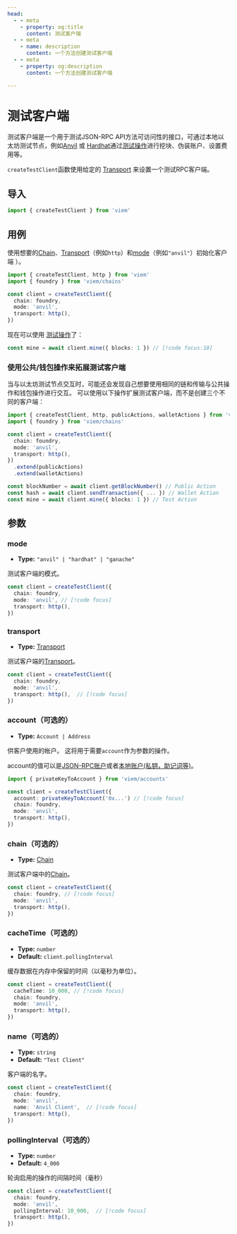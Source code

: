 ```yaml
---
head:
  - - meta
    - property: og:title
      content: 测试客户端
  - - meta
    - name: description
      content: 一个方法创建测试客户端
  - - meta
    - property: og:description
      content: 一个方法创建测试客户端

---
```


# 测试客户端

测试客户端是一个用于测试JSON-RPC API方法可访问性的接口，可通过本地以太坊测试节点，例如[Anvil](https://book.getfoundry.sh/anvil/) 或 [Hardhat](https://https://hardhat.org/)通过[测试操作](/docs/actions/test/introduction)进行挖块、伪装账户、设置费用等。

`createTestClient`函数使用给定的 [Transport](/docs/clients/intro) 来设置一个测试RPC客户端。

## 导入

```ts
import { createTestClient } from 'viem'
```

## 用例

使用想要的[Chain](/docs/clients/chains)、[Transport](/docs/clients/intro)（例如`http`）和[mode](#mode)（例如`"anvil"`）初始化客户端 ）。

```ts
import { createTestClient, http } from 'viem'
import { foundry } from 'viem/chains'

const client = createTestClient({
  chain: foundry,
  mode: 'anvil',
  transport: http(), 
})
```

现在可以使用 [测试操作](/docs/actions/test/introduction)了：

```ts
const mine = await client.mine({ blocks: 1 }) // [!code focus:10]
```

### 使用公共/钱包操作来拓展测试客户端

当与以太坊测试节点交互时，可能还会发现自己想要使用相同的链和传输与公共操作和钱包操作进行交互。 可以使用以下操作扩展测试客户端，而不是创建三个不同的客户端：

```ts
import { createTestClient, http, publicActions, walletActions } from 'viem'
import { foundry } from 'viem/chains'

const client = createTestClient({
  chain: foundry,
  mode: 'anvil',
  transport: http(), 
})
  .extend(publicActions)
  .extend(walletActions)

const blockNumber = await client.getBlockNumber() // Public Action
const hash = await client.sendTransaction({ ... }) // Wallet Action
const mine = await client.mine({ blocks: 1 }) // Test Action
```

## 参数

### mode

- **Type:** `"anvil" | "hardhat" | "ganache"`

测试客户端的模式。

```ts
const client = createTestClient({
  chain: foundry,
  mode: 'anvil', // [!code focus]
  transport: http(), 
})
```

### transport

- **Type:** [Transport](/docs/glossary/types#transport)

测试客户端的[Transport](/docs/clients/intro)。

```ts
const client = createTestClient({
  chain: foundry,
  mode: 'anvil', 
  transport: http(),  // [!code focus]
})
```

### account（可选的）

- **Type:** `Account | Address`

供客户使用的帐户。 这将用于需要`account`作为参数的操作。

account的值可以是[JSON-RPC账户](/docs/accounts/jsonRpc)或者[本地账户(私钥，助记词等)](/docs/accounts/privateKey)。

```ts
import { privateKeyToAccount } from 'viem/accounts'

const client = createTestClient({
  account: privateKeyToAccount('0x...') // [!code focus]
  chain: foundry,
  mode: 'anvil',
  transport: http(),
})
```

### chain（可选的）

- **Type:** [Chain](/docs/glossary/types#chain)

测试客户端中的[Chain](/docs/clients/chains)。

```ts
const client = createTestClient({
  chain: foundry, // [!code focus]
  mode: 'anvil',
  transport: http(), 
})
```

### cacheTime（可选的）

- **Type:** `number`
- **Default:** `client.pollingInterval`

缓存数据在内存中保留的时间（以毫秒为单位）。

```ts
const client = createTestClient({
  cacheTime: 10_000, // [!code focus]
  chain: foundry,
  mode: 'anvil',
  transport: http(),
})
```

### name（可选的）

- **Type:** `string`
- **Default:** `"Test Client"`

客户端的名字。

```ts
const client = createTestClient({
  chain: foundry,
  mode: 'anvil', 
  name: 'Anvil Client',  // [!code focus]
  transport: http(),
})
```

### pollingInterval（可选的）

- **Type:** `number`
- **Default:** `4_000`

轮询启用的操作的间隔时间（毫秒）

```ts
const client = createTestClient({
  chain: foundry,
  mode: 'anvil', 
  pollingInterval: 10_000,  // [!code focus]
  transport: http(),
})
```
